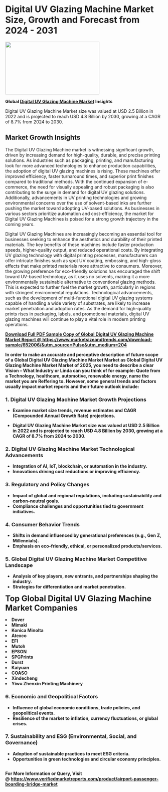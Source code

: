 <H1>Digital UV Glazing Machine Market Size, Growth and Forecast from 2024 - 2031</H1><img class="aligncenter size-medium wp-image-584254" src="https://thirdeyenews.in/wp-content/uploads/2024/09/Global-Market-Research-300x168.jpeg" alt="" width="300" height="168" /><p><strong>Global&nbsp;<a href="https://www.marketsizeandtrends.com/download-sample/652006/&amp;utm_source=Pulse&amp;utm_medium=204">Digital UV Glazing Machine Market</a> Insights</strong></p><p>Digital UV Glazing Machine Market size was valued at USD 2.5 Billion in 2022 and is projected to reach USD 4.8 Billion by 2030, growing at a CAGR of 8.7% from 2024 to 2030.</p><p><h2>Market Growth Insights</h2> <p>The Digital UV Glazing Machine market is witnessing significant growth, driven by increasing demand for high-quality, durable, and precise printing solutions. As industries such as packaging, printing, and manufacturing look for more advanced technologies to enhance production capabilities, the adoption of digital UV glazing machines is rising. These machines offer improved efficiency, faster turnaround times, and superior print finishes compared to traditional methods. With the continued expansion of e-commerce, the need for visually appealing and robust packaging is also contributing to the surge in demand for digital UV glazing solutions. Additionally, advancements in UV printing technologies and growing environmental concerns over the use of solvent-based inks are further pushing the market toward adopting UV-based solutions. As businesses in various sectors prioritize automation and cost-efficiency, the market for Digital UV Glazing Machines is poised for a strong growth trajectory in the coming years.</p> <p><strong><a href="#"></a></strong></p> <p>Digital UV Glazing Machines are increasingly becoming an essential tool for businesses seeking to enhance the aesthetics and durability of their printed materials. The key benefits of these machines include faster production speeds, higher-quality output, and reduced operational costs. By integrating UV glazing technology with digital printing processes, manufacturers can offer intricate finishes such as spot UV coating, embossing, and high-gloss effects that make printed materials more attractive to consumers. Moreover, the growing preference for eco-friendly solutions has encouraged the shift toward UV-based technology, as it uses no solvents, making it a more environmentally sustainable alternative to conventional glazing methods. This is expected to further fuel the market growth, particularly in regions with stringent environmental regulations. Technological advancements, such as the development of multi-functional digital UV glazing systems capable of handling a wide variety of substrates, are likely to increase market penetration and adoption rates. As the demand for high-quality prints rises in packaging, labels, and promotional materials, digital UV glazing machines will continue to play a vital role in modern printing operations.</p> <p><strong><a href="#"></p><p><span class=""><strong>Download Full PDF Sample Copy of Global Digital UV Glazing Machine Market Report</strong> @ <a href="https://www.marketsizeandtrends.com/download-sample/652006/&amp;utm_source=Pulse&amp;utm_medium=204" target="_blank">https://www.marketsizeandtrends.com/download-sample/652006/&amp;utm_source=Pulse&amp;utm_medium=204</a></span></p><p>In order to make an accurate and perceptive description of future scope of a Global&nbsp;Digital UV Glazing Machine Market Market as Global&nbsp;Digital UV Glazing Machine Market Market of 2025, you need to describe a clear Vision &ndash; What Industry or Linda can you think of for example: Quote from a Technology, healthcare, automotive, renewable energy, name the market you are Reffering to. However, some general trends and factors usually impact market reports and their future outlook include:</p><h3>1.&nbsp;<strong>Digital UV Glazing Machine Market Growth Projections</strong></h3><ul><li>Examine market size trends, revenue estimates and CAGR (Compounded Annual Growth Rate) projections.</li><li><p>Digital UV Glazing Machine Market size was valued at USD 2.5 Billion in 2022 and is projected to reach USD 4.8 Billion by 2030, growing at a CAGR of 8.7% from 2024 to 2030.</p></li></ul><h3>2.&nbsp;<strong>Digital UV Glazing Machine Market Technological Advancements</strong></h3><ul><li>Integration of AI, IoT, blockchain, or automation in the industry.</li><li>Innovations driving cost reductions or improving efficiency.</li></ul><h3>3.&nbsp;<strong>Regulatory and Policy Changes</strong></h3><ul><li>Impact of global and regional regulations, including sustainability and carbon-neutral goals.</li><li>Compliance challenges and opportunities tied to government initiatives.</li></ul><h3>4.&nbsp;<strong>Consumer Behavior Trends</strong></h3><ul><li>Shifts in demand influenced by generational preferences (e.g., Gen Z, Millennials).</li><li>Emphasis on eco-friendly, ethical, or personalized products/services.</li></ul><h3>5.&nbsp;<strong>Global Digital UV Glazing Machine Market Competitive Landscape</strong></h3><ul><li>Analysis of key players, new entrants, and partnerships shaping the industry.</li><li>Strategies for differentiation and market penetration.</li></ul><p data-pm-slice="1 1 []"><span style="color: inherit; font-family: inherit; font-size: 25px;">Top Global Digital UV Glazing Machine Market Companies</span></p><div class="" data-test-id=""><p><li>Dover</li><li> Mimaki</li><li> Konica Minolta</li><li> Atexco</li><li> EFI</li><li> Mutoh</li><li> EPSON</li><li> SPGPrints</li><li> Durst</li><li> Kaiyuan</li><li> COASO</li><li> Xindecheng</li><li> Yiwu Zhenxin Printing Machinery</li></p></div><h3>6.&nbsp;<strong>Economic and Geopolitical Factors</strong></h3><ul><li>Influence of global economic conditions, trade policies, and geopolitical events.</li><li>Resilience of the market to inflation, currency fluctuations, or global crises.</li></ul><h3>7.&nbsp;<strong>Sustainability and ESG (Environmental, Social, and Governance)</strong></h3><ul><li>Adoption of sustainable practices to meet ESG criteria.</li><li>Opportunities in green technologies and circular economy principles.</li></ul><h2><strong style="font-size: 14px;">For More Information or Query, Visit @&nbsp;</strong><a style="background-color: #ffffff; font-size: 14px;" href="https://www.marketsizeandtrends.com/report/digital-uv-glazing-machine-market/" target="_blank">https://www.verifiedmarketreports.com/product/airport-passenger-boarding-bridge-market</a></h2>
